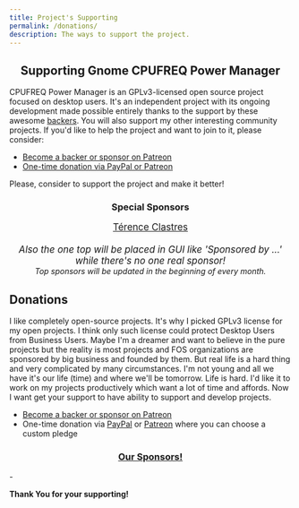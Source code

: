 ```yaml
---
title: Project's Supporting
permalink: /donations/
description: The ways to support the project.
---
```

<h2 align="center">Supporting Gnome CPUFREQ Power Manager</h2>

CPUFREQ Power Manager is an GPLv3-licensed open source project focused on desktop users. It's an independent project with its ongoing development made possible entirely thanks to the support by these awesome [backers](https://github.com/konkor/cpufreq/blob/master/BACKERS.md). You will also support my other interesting community projects. If you'd like to help the project and want to join to it, please consider:
* [Become a backer or sponsor on Patreon](https://www.patreon.com/konkor)
* [One-time donation via PayPal or Patreon](#donations)

Please, consider to support the project and make it better!

<h3 align="center">Special Sponsors</h3>
<!--special start-->

<p align="center">
  <big>
    <a href="https://github.com/terencode">Térence Clastres</a>
    <br><br>
    <i>Also the one top will be placed in GUI like 'Sponsored by ...' while there's no one real sponsor!</i>
  </big>
  <br><i>Top sponsors will be updated in the beginning of every month.</i>
</p>

<!--special end-->

## Donations
 I like completely open-source projects. It's why I picked GPLv3 license for my open projects. I think only such license could protect Desktop Users from Business Users. Maybe I'm a dreamer and want to believe in the pure projects but the reality is most projects and FOS organizations are sponsored by big business and founded by them.
 But real life is a hard thing and very complicated by many circumstances. I'm not young and all we have it's our life (time) and where we'll be tomorrow. Life is hard. I'd like it to work on my projects productively which want a lot of time and affords. Now I want get your support to have ability to support and develop projects.

- [Become a backer or sponsor on Patreon](https://www.patreon.com/konkor)
- One-time donation via [PayPal](https://www.paypal.com/cgi-bin/webscr?cmd=_s-xclick&hosted_button_id=JGFPHFHXMER6L) or [Patreon](https://www.patreon.com/konkor) where you can choose a custom pledge

<h3 align="center"><a href="{{ "/sponsors" | relative_url }}" align="center">Our Sponsors!</a></h3>
-

**Thank You for your supporting!**
